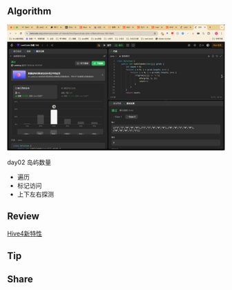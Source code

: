 ## Algorithm

![算法](../../../images/temp/sisyphus-2024-04-18-lc.png)

day02 岛屿数量
- 遍历
- 标记访问
- 上下左右探测

## Review

[Hive4新特性](https://medium.com/@ayushtkn/apache-hive-4-x-with-apache-iceberg-part-i-355e7a380725)

## Tip

## Share
